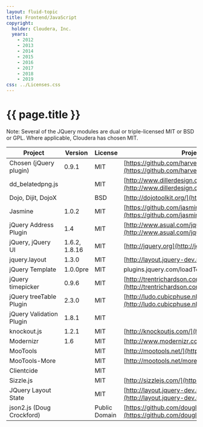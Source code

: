 ```yaml
---
layout: fluid-topic
title: Frontend/JavaScript
copyright:
  holder: Cloudera, Inc.
  years:
    - 2012
    - 2013
    - 2014
    - 2015
    - 2016
    - 2017
    - 2018
    - 2019
css: ../Licenses.css
---
```

# {{ page.title }}

Note: Several of the JQuery modules are dual or triple-licensed MIT or
BSD or GPL. Where applicable, Cloudera has chosen MIT.

Project | Version | License | Project Site/Notes
--- | --- | --- | ---
Chosen (jQuery plugin) | 0.9.1 | MIT | [https://github.com/harvesthq/chosen](https://github.com/harvesthq/chosen)
dd_belatedpng.js || MIT | [http://www.dillerdesign.com/experiment/DD_belatedPNG/](http://www.dillerdesign.com/experiment/DD_belatedPNG/)
Dojo, Dijit, DojoX || BSD | [http://dojotoolkit.org/](http://dojotoolkit.org/)
Jasmine | 1.0.2 | MIT | [https://github.com/jasmine/jasmine](https://github.com/jasmine/jasmine)
jQuery Address Plugin | 1.4 | MIT | [http://www.asual.com/jquery/address/](http://www.asual.com/jquery/address/)
jQuery, jQuery UI | 1.6.2, 1.8.16 | MIT | [http://jquery.org](http://jquery.org)
jquery.layout | 1.3.0 | MIT | [http://layout.jquery-dev.net](http://layout.jquery-dev.net)
jQuery Template | 1.0.0pre | MIT | plugins.jquery.com/loadTemplate
jQuery timepicker | 0.9.6 | MIT | [http://trentrichardson.com/examples/timepicker](http://trentrichardson.com/examples/timepicker)
jQuery treeTable Plugin | 2.3.0 | MIT | [http://ludo.cubicphuse.nl/jquery-treetable/](http://ludo.cubicphuse.nl/jquery-treetable/)
jQuery Validation Plugin | 1.8.1 | MIT
knockout.js | 1.2.1 | MIT | [http://knockoutjs.com/](http://knockoutjs.com/)
Modernizr | 1.6 | MIT | [http://www.modernizr.com](http://www.modernizr.com)
MooTools || MIT | [http://mootools.net/](http://mootools.net/)
MooTools-More || MIT | [http://mootools.net/more/](http://mootools.net/more/)
Clientcide || MIT
Sizzle.js || MIT | [http://sizzlejs.com/](http://sizzlejs.com/)
JQuery Layout State || MIT | [http://layout.jquery-dev.net/index.cfm](http://layout.jquery-dev.net/index.cfm)
json2.js (Doug Crockford) || Public Domain | [https://github.com/douglascrockford/JSON](https://github.com/douglascrockford/JSON)
